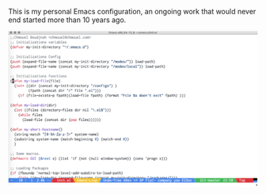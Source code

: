 This is my personal Emacs configuration, an ongoing work that would never end
started more than 10 years ago.

![Screenshot of my Emacs](.github/screenshot.png?raw=true)
